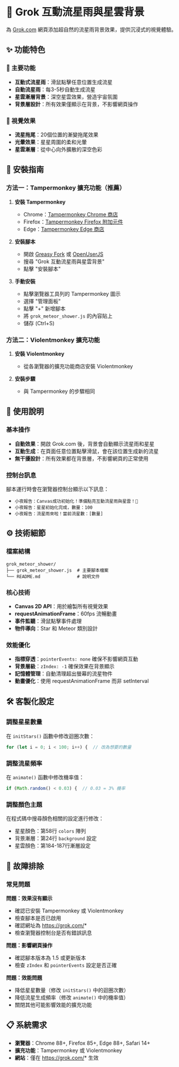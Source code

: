# 🌠 Grok 互動流星雨與星雲背景

為 [Grok.com](https://grok.com) 網頁添加超自然的流星雨背景效果，提供沉浸式的視覺體驗。

## ✨ 功能特色

### 🌟 主要功能

- **互動式流星雨**：滑鼠點擊任意位置生成流星
- **自動流星雨**：每3-5秒自動生成流星
- **星雲漸層背景**：深空星雲效果，營造宇宙氛圍
- **背景層設計**：所有效果僅顯示在背景，不影響網頁操作

### 🎨 視覺效果

- **流星拖尾**：20個位置的漸變拖尾效果
- **光暈效果**：星星周圍的柔和光暈
- **星雲漸層**：從中心向外擴散的深空色彩

## 🚀 安裝指南

### 方法一：Tampermonkey 擴充功能（推薦）

1. **安裝 Tampermonkey**

   - Chrome：[Tampermonkey Chrome 商店](https://chrome.google.com/webstore/detail/tampermonkey/dhdgffkkebhmkfjojejmpbldmpobfkfo)
   - Firefox：[Tampermonkey Firefox 附加元件](https://addons.mozilla.org/firefox/addon/tampermonkey/)
   - Edge：[Tampermonkey Edge 商店](https://microsoftedge.microsoft.com/addons/detail/tampermonkey/iikmkjmpaadaobahmlepeloendndfphd)
2. **安裝腳本**

   - 開啟 [Greasy Fork](https://greasyfork.org/) 或 [OpenUserJS](https://openuserjs.org/)
   - 搜尋 "Grok 互動流星雨與星雲背景"
   - 點擊 "安裝腳本"
3. **手動安裝**

   - 點擊瀏覽器工具列的 Tampermonkey 圖示
   - 選擇 "管理面板"
   - 點擊 "+" 新增腳本
   - 將 `grok_meteor_shower.js` 的內容貼上
   - 儲存 (Ctrl+S)

### 方法二：Violentmonkey 擴充功能

1. **安裝 Violentmonkey**

   - 從各瀏覽器的擴充功能商店安裝 Violentmonkey
2. **安裝步驟**

   - 與 Tampermonkey 的步驟相同

## 🎯 使用說明

### 基本操作

- **自動效果**：開啟 Grok.com 後，背景會自動顯示流星雨和星星
- **互動生成**：在頁面任意位置點擊滑鼠，會在該位置生成新的流星
- **無干擾設計**：所有效果都在背景層，不影響網頁的正常使用

### 控制台訊息

腳本運行時會在瀏覽器控制台顯示以下訊息：

- `小夜報告：Canvas成功初始化！準備點亮互動流星雨與星雲！🌠`
- `小夜報告：星星初始化完成，數量：100`
- `小夜報告：流星雨來啦！當前流星數：[數量]`

## ⚙️ 技術細節

### 檔案結構

```
grok_meteor_shower/
├── grok_meteor_shower.js  # 主要腳本檔案
└── README.md              # 說明文件
```

### 核心技術

- **Canvas 2D API**：用於繪製所有視覺效果
- **requestAnimationFrame**：60fps 流暢動畫
- **事件監聽**：滑鼠點擊事件處理
- **物件導向**：Star 和 Meteor 類別設計

### 效能優化

- **指標穿透**：`pointerEvents: none` 確保不影響網頁互動
- **背景層級**：`zIndex: -1` 確保效果在背景顯示
- **記憶體管理**：自動清理超出螢幕的流星物件
- **動畫優化**：使用 requestAnimationFrame 而非 setInterval

## 🛠️ 客製化設定

### 調整星星數量

在 `initStars()` 函數中修改迴圈次數：

```javascript
for (let i = 0; i < 100; i++) {  // 改為想要的數量
```

### 調整流星頻率

在 `animate()` 函數中修改機率值：

```javascript
if (Math.random() < 0.03) {  // 0.03 = 3% 機率
```

### 調整顏色主題

在程式碼中搜尋顏色相關的設定進行修改：

- 星星顏色：第58行 `colors` 陣列
- 背景漸層：第24行 `background` 設定
- 星雲顏色：第184-187行漸層設定

## 🔧 故障排除

### 常見問題

**問題：效果沒有顯示**

- 確認已安裝 Tampermonkey 或 Violentmonkey
- 檢查腳本是否已啟用
- 確認網址為 https://grok.com/*
- 檢查瀏覽器控制台是否有錯誤訊息

**問題：影響網頁操作**

- 確認腳本版本為 1.5 或更新版本
- 檢查 `zIndex` 和 `pointerEvents` 設定是否正確

**問題：效能問題**

- 降低星星數量（修改 `initStars()` 中的迴圈次數）
- 降低流星生成頻率（修改 `animate()` 中的機率值）
- 關閉其他可能影響效能的擴充功能

## 📋 系統需求

- **瀏覽器**：Chrome 88+, Firefox 85+, Edge 88+, Safari 14+
- **擴充功能**：Tampermonkey 或 Violentmonkey
- **網站**：僅在 https://grok.com/* 生效
